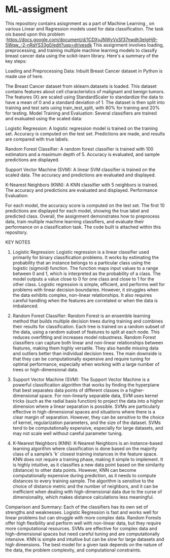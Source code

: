 # ML-assigment
This repository contains  asisgnment as a part of Machine Learning , on various Linear and Ragression models used for data classification. 
The task ois based upon this problem :https://docs.google.com/document/d/1CDXyJNWyVxSf37nwdh3eIgHj9-5Wqw_-2-nRaYS33g0/edit?usp=drivesdk
This assignment involves loading, preprocessing, and training multiple machine learning models to classify breast cancer data using the scikit-learn library. Here's a summary of the key steps:

Loading and Preprocessing Data:
Inbuilt Breast Cancer dataset in Python is made use of here.

The Breast Cancer dataset from sklearn.datasets is loaded. This dataset contains features about cell characteristics of malignant and benign tumors.
The features (X) are scaled using StandardScaler to standardize the data to have a mean of 0 and a standard deviation of 1.
The dataset is then split into training and test sets using train_test_split, with 80% for training and 20% for testing.
Model Training and Evaluation: Several classifiers are trained and evaluated using the scaled data:

Logistic Regression:
A logistic regression model is trained on the training set.
Accuracy is computed on the test set.
Predictions are made, and results are compared with true labels.


Random Forest Classifier:
A random forest classifier is trained with 100 estimators and a maximum depth of 5.
Accuracy is evaluated, and sample predictions are displayed.

Support Vector Machine (SVM):
A linear SVM classifier is trained on the scaled data.
The accuracy and predictions are evaluated and displayed.

K-Nearest Neighbors (KNN):
A KNN classifier with 5 neighbors is trained.
The accuracy and predictions are evaluated and displayed.
Performance Evaluation:

For each model, the accuracy score is computed on the test set.
The first 10 predictions are displayed for each model, showing the true label and predicted class.
Overall, the assignment demonstrates how to preprocess data, train multiple machine learning classifiers, and evaluate their performance on a classification task.  The code built is attached within this repository.



KEY NOTES
1. Logistic Regression:
Logistic regression is a linear classifier used primarily for binary classification problems. It works by estimating the probability that an instance belongs to a particular class using the logistic (sigmoid) function. The function maps input values to a range between 0 and 1, which is interpreted as the probability of a class. The model outputs a value close to 0 for one class and close to 1 for the other class. Logistic regression is simple, efficient, and performs well for problems with linear decision boundaries. However, it struggles when the data exhibits complex, non-linear relationships. It also requires careful handling when the features are correlated or when the data is imbalanced.

2. Random Forest Classifier:
Random Forest is an ensemble learning method that builds multiple decision trees during training and combines their results for classification. Each tree is trained on a random subset of the data, using a random subset of features to split at each node. This reduces overfitting and increases model robustness. Random Forest classifiers can capture both linear and non-linear relationships between features, making them highly versatile. They also handle missing data and outliers better than individual decision trees. The main downside is that they can be computationally expensive and require tuning for optimal performance, especially when working with a large number of trees or high-dimensional data.

3. Support Vector Machine (SVM):
The Support Vector Machine is a powerful classification algorithm that works by finding the hyperplane that best separates data points of different classes in a higher-dimensional space. For non-linearly separable data, SVM uses kernel tricks (such as the radial basis function) to project the data into a higher dimension where a linear separation is possible. SVMs are particularly effective in high-dimensional spaces and situations where there is a clear margin of separation. However, they can be sensitive to the choice of kernel, regularization parameters, and the size of the dataset. SVMs tend to be computationally expensive, especially for large datasets, and may not scale well without careful parameter tuning.

4. K-Nearest Neighbors (KNN):
K-Nearest Neighbors is an instance-based learning algorithm where classification is done based on the majority class of a sample’s 'k' closest training instances in the feature space. KNN does not require a training phase, making it simple to implement. It is highly intuitive, as it classifies a new data point based on the similarity (distance) to other data points. However, KNN can become computationally expensive during prediction, as it needs to compute distances to every training sample. The algorithm is sensitive to the choice of distance metric and the number of neighbors, and it can be inefficient when dealing with high-dimensional data due to the curse of dimensionality, which makes distance calculations less meaningful.

Comparison and Summary:
Each of the classifiers has its own set of strengths and weaknesses. Logistic Regression is fast and works well for linear problems but can struggle with more complex data. Random Forests offer high flexibility and perform well with non-linear data, but they require more computational resources. SVMs are effective for complex data and high-dimensional spaces but need careful tuning and are computationally intensive. KNN is simple and intuitive but can be slow for large datasets and high dimensions. The best model for a given task depends on the nature of the data, the problem complexity, and computational constraints.









